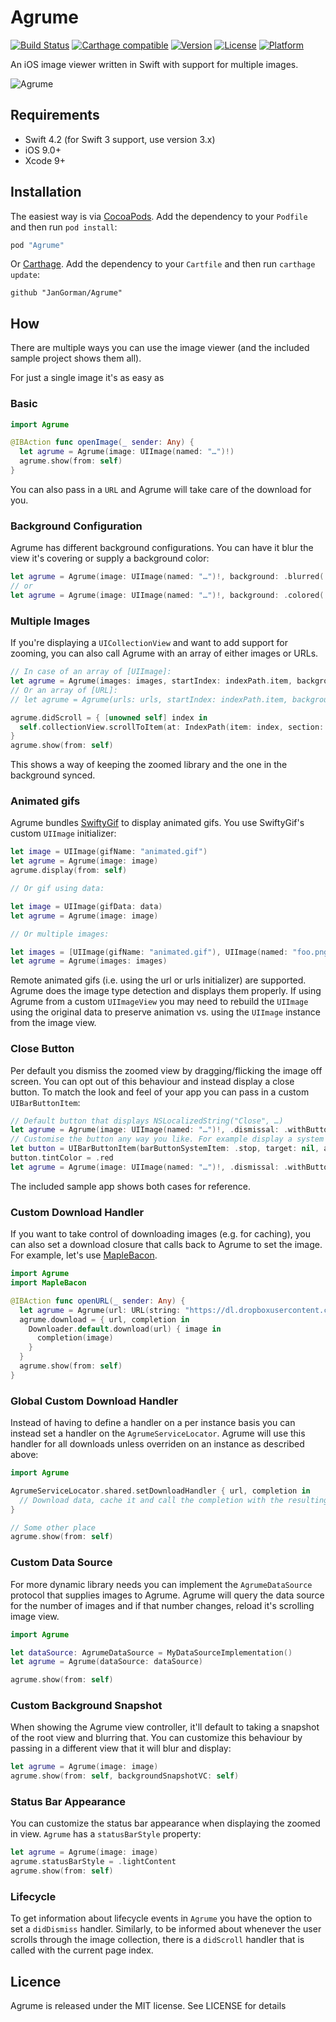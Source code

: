# Agrume

[![Build Status](https://travis-ci.org/JanGorman/Agrume.svg?branch=master)](https://travis-ci.org/JanGorman/Agrume) [![Carthage compatible](https://img.shields.io/badge/Carthage-compatible-4BC51D.svg?style=flat)](https://github.com/Carthage/Carthage)
[![Version](https://img.shields.io/cocoapods/v/Agrume.svg?style=flat)](http://cocoapods.org/pods/Agrume)
[![License](https://img.shields.io/cocoapods/l/Agrume.svg?style=flat)](http://cocoapods.org/pods/Agrume)
[![Platform](https://img.shields.io/cocoapods/p/Agrume.svg?style=flat)](http://cocoapods.org/pods/Agrume)

An iOS image viewer written in Swift with support for multiple images.

![Agrume](https://www.dropbox.com/s/bdt6sphcyloa38u/Agrume.gif?raw=1)

## Requirements

- Swift 4.2 (for Swift 3 support, use version 3.x)
- iOS 9.0+
- Xcode 9+

## Installation

The easiest way is via [CocoaPods](http://cocoapods.org). Add the dependency to your `Podfile` and then run `pod install`:

```ruby
pod "Agrume"
```

Or [Carthage](https://github.com/Carthage/Carthage). Add the dependency to your `Cartfile` and then run `carthage update`:

```ogdl
github "JanGorman/Agrume"
```

## How

There are multiple ways you can use the image viewer (and the included sample project shows them all).

For just a single image it's as easy as

### Basic

```swift
import Agrume

@IBAction func openImage(_ sender: Any) {
  let agrume = Agrume(image: UIImage(named: "…")!)
  agrume.show(from: self)
}
```

You can also pass in a `URL` and Agrume will take care of the download for you.

### Background Configuration

Agrume has different background configurations. You can have it blur the view it's covering or supply a background color:

```swift
let agrume = Agrume(image: UIImage(named: "…")!, background: .blurred(.regular))
// or
let agrume = Agrume(image: UIImage(named: "…")!, background: .colored(.green))
```

### Multiple Images

If you're displaying a `UICollectionView` and want to add support for zooming, you can also call Agrume with an array of either images or URLs.

```swift
// In case of an array of [UIImage]:
let agrume = Agrume(images: images, startIndex: indexPath.item, background: .blurred(.light))
// Or an array of [URL]:
// let agrume = Agrume(urls: urls, startIndex: indexPath.item, background: .blurred(.light))

agrume.didScroll = { [unowned self] index in
  self.collectionView.scrollToItem(at: IndexPath(item: index, section: 0), at: [], animated: false)
}
agrume.show(from: self)
```

This shows a way of keeping the zoomed library and the one in the background synced.

### Animated gifs

Agrume bundles [SwiftyGif](https://github.com/kirualex/SwiftyGif) to display animated gifs. You use SwiftyGif's custom `UIImage` initializer:

```swift
let image = UIImage(gifName: "animated.gif")
let agrume = Agrume(image: image)
agrume.display(from: self)

// Or gif using data:

let image = UIImage(gifData: data)
let agrume = Agrume(image: image)

// Or multiple images:

let images = [UIImage(gifName: "animated.gif"), UIImage(named: "foo.png")] // You can pass both animated and regular images at the same time
let agrume = Agrume(images: images)
```

Remote animated gifs (i.e. using the url or urls initializer) are supported. Agrume does the image type detection and displays them properly. If using Agrume from a custom `UIImageView` you may need to rebuild the `UIImage` using the original data to preserve animation vs. using the `UIImage` instance from the image view.

### Close Button

Per default you dismiss the zoomed view by dragging/flicking the image off screen. You can opt out of this behaviour and instead display a close button. To match the look and feel of your app you can pass in a custom `UIBarButtonItem`:

```swift
// Default button that displays NSLocalizedString("Close", …)
let agrume = Agrume(image: UIImage(named: "…")!, .dismissal: .withButton(nil))
// Customise the button any way you like. For example display a system "x" button
let button = UIBarButtonItem(barButtonSystemItem: .stop, target: nil, action: nil)
button.tintColor = .red
let agrume = Agrume(image: UIImage(named: "…")!, .dismissal: .withButton(button))
```

The included sample app shows both cases for reference.

### Custom Download Handler

If you want to take control of downloading images (e.g. for caching), you can also set a download closure that calls back to Agrume to set the image. For example, let's use [MapleBacon](https://github.com/JanGorman/MapleBacon).

```swift
import Agrume
import MapleBacon

@IBAction func openURL(_ sender: Any) {
  let agrume = Agrume(url: URL(string: "https://dl.dropboxusercontent.com/u/512759/MapleBacon.png")!)
  agrume.download = { url, completion in
    Downloader.default.download(url) { image in
      completion(image)
    }
  }
  agrume.show(from: self)
}
```

### Global Custom Download Handler

Instead of having to define a handler on a per instance basis you can instead set a handler on the `AgrumeServiceLocator`. Agrume will use this handler for all downloads unless overriden on an instance as described above:

```swift
import Agrume

AgrumeServiceLocator.shared.setDownloadHandler { url, completion in
  // Download data, cache it and call the completion with the resulting UIImage
}

// Some other place
agrume.show(from: self)
```

### Custom Data Source

For more dynamic library needs you can implement the `AgrumeDataSource` protocol that supplies images to Agrume. Agrume will query the data source for the number of images and if that number changes, reload it's scrolling image view.

```swift
import Agrume

let dataSource: AgrumeDataSource = MyDataSourceImplementation()
let agrume = Agrume(dataSource: dataSource)

agrume.show(from: self)
```

### Custom Background Snapshot

When showing the Agrume view controller, it'll default to taking a snapshot of the root view and blurring that. You can customize this behaviour by passing in a different view that it will blur and display:

```swift
let agrume = Agrume(image: image)
agrume.show(from: self, backgroundSnapshotVC: self)
```

### Status Bar Appearance

You can customize the status bar appearance when displaying the zoomed in view. `Agrume` has a `statusBarStyle` property:

```swift
let agrume = Agrume(image: image)
agrume.statusBarStyle = .lightContent
agrume.show(from: self)
```

### Lifecycle

To get information about lifecycle events in `Agrume` you have the option to set a `didDismiss` handler. Similarly, to be informed about whenever the user scrolls through the image collection, there is a `didScroll` handler that is called with the current page index.

## Licence

Agrume is released under the MIT license. See LICENSE for details

